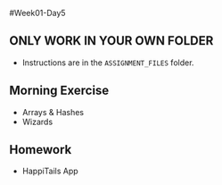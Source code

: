 #Week01-Day5

## ONLY WORK IN YOUR OWN FOLDER
  - Instructions are in the `ASSIGNMENT_FILES` folder.

## Morning Exercise
* Arrays & Hashes
* Wizards

## Homework
* HappiTails App
